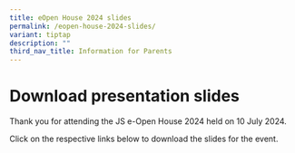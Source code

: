 ```yaml
---
title: eOpen House 2024 slides
permalink: /eopen-house-2024-slides/
variant: tiptap
description: ""
third_nav_title: Information for Parents
---
```

<h1>Download presentation slides</h1>
<p>Thank you for attending the JS e-Open House 2024 held on 10 July 2024.</p>
<p>Click on the respective links below to download the slides for the event.</p>